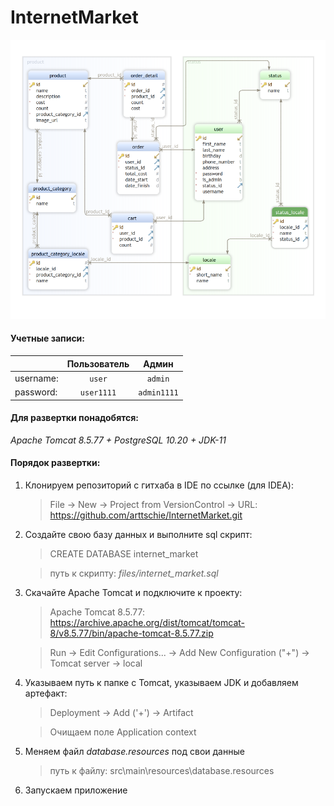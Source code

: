 # InternetMarket
![alt text](files/databaseScheme.png)
#### Учетные записи:
|         | Пользователь  | Админ         |
|---------|:-------------:|:-------------:| 
|username:|`user`         |`admin`        |
|password:|`user1111`     |`admin1111`    |
#### Для развертки понадобятся:
*Apache Tomcat 8.5.77 + PostgreSQL 10.20 + JDK-11*
#### Порядок развертки:
1. Клонируем репозиторий с гитхаба в IDE по ссылке (для IDEA):
    >File -> New -> Project from VersionControl -> URL: https://github.com/arttschie/InternetMarket.git 
2. Создайте свою базу данных и выполните sql скрипт:
    >CREATE DATABASE internet_market

    >путь к скрипту: *files/internet_market.sql*
3. Скачайте Apache Tomcat и подключите к проекту:
    >Apache Tomcat 8.5.77: https://archive.apache.org/dist/tomcat/tomcat-8/v8.5.77/bin/apache-tomcat-8.5.77.zip

    >Run -> Edit Configurations... -> Add New Configuration ("+") -> Tomcat server -> local
4. Указываем путь к папке с Tomcat, указываем JDK и добавляем артефакт: 
    >Deployment -> Add ('+') -> Artifact
             
    >Очищаем поле Application context
5. Меняем файл *database.resources* под свои данные
    >путь к файлу: src\main\resources\database.resources
6. Запускаем приложение
